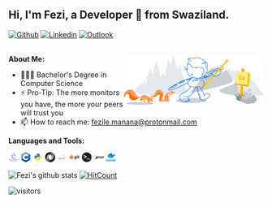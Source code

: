 ## Hi, I'm Fezi, a Developer 🚀 from Swaziland.

[![Github](https://img.shields.io/badge/-Github-000?style=flat&logo=Github&logoColor=white)](https://github.com/fmanana)
[![Linkedin](https://img.shields.io/badge/-LinkedIn-blue?style=flat&logo=Linkedin&logoColor=white)](https://www.linkedin.com/in/fmanana)
[![Outlook](https://img.shields.io/badge/-Outlook-0078D4?style=flat&logo=Microsoft-Outlook&logoColor=white)](mailto:fezile.manana@protonmail.com)
<br />
<br />

  <img width="55%" align="right" alt="Github" src="https://raw.githubusercontent.com/fmanana/fmanana/master/git-header.svg" />
  
**About Me:**

- 👨🏽‍💻 Bachelor's Degree in Computer Science
- ⚡️ Pro-Tip: The more monitors you have, the more your peers will trust you
- 📫 How to reach me: fezile.manana@protonmail.com

**Languages and Tools:**  

<code><img height="20" src="https://raw.githubusercontent.com/github/explore/80688e429a7d4ef2fca1e82350fe8e3517d3494d/topics/c/c.png"></code>
<code><img height="20" src="https://raw.githubusercontent.com/github/explore/80688e429a7d4ef2fca1e82350fe8e3517d3494d/topics/cpp/cpp.png"></code>
<code><img height="20" src="https://raw.githubusercontent.com/github/explore/80688e429a7d4ef2fca1e82350fe8e3517d3494d/topics/python/python.png"></code>
<code><img height="20" src="https://raw.githubusercontent.com/github/explore/80688e429a7d4ef2fca1e82350fe8e3517d3494d/topics/json/json.png"></code>
<code><img height="20" src="https://raw.githubusercontent.com/github/explore/80688e429a7d4ef2fca1e82350fe8e3517d3494d/topics/mysql/mysql.png"></code>
<code><img height="20" src="https://raw.githubusercontent.com/github/explore/80688e429a7d4ef2fca1e82350fe8e3517d3494d/topics/git/git.png"></code>
<code><img height="20" src="https://raw.githubusercontent.com/github/explore/80688e429a7d4ef2fca1e82350fe8e3517d3494d/topics/terminal/terminal.png"></code>
<code><img height="20" src="https://raw.githubusercontent.com/github/explore/80688e429a7d4ef2fca1e82350fe8e3517d3494d/topics/bash/bash.png"></code>
<code><img height="20" src="https://raw.githubusercontent.com/github/explore/80688e429a7d4ef2fca1e82350fe8e3517d3494d/topics/docker/docker.png"></code>

![Fezi's github stats](https://github-readme-stats.vercel.app/api?username=fmanana&show_icons=true&hide_border=true) [![HitCount](http://hits.dwyl.com/fmanana/fmanana.svg)](http://hits.dwyl.com/fmanana/fmanana)

![visitors](https://visitor-badge.glitch.me/badge?page_id=fmanana.fmanana)
